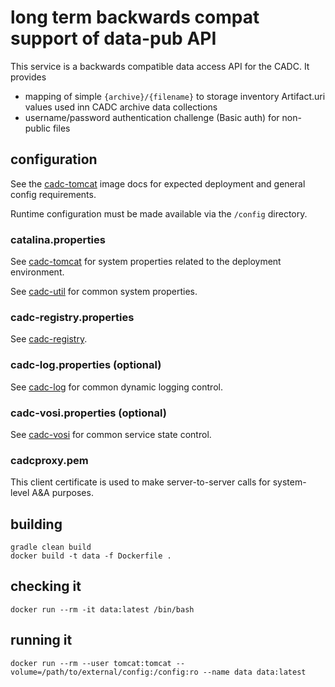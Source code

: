 # long term backwards compat support of data-pub API 

This service is a backwards compatible data access API for the CADC. It provides
* mapping of simple `{archive}/{filename}` to storage inventory Artifact.uri values
used inn CADC archive data collections
* username/password authentication challenge (Basic auth) for non-public files

## configuration
See the [cadc-tomcat](https://github.com/opencadc/docker-base/tree/master/cadc-tomcat) image docs 
for expected deployment and general config requirements.

Runtime configuration must be made available via the `/config` directory.

### catalina.properties

See <a href="https://github.com/opencadc/docker-base/tree/master/cadc-tomcat">cadc-tomcat</a>
for system properties related to the deployment environment.

See <a href="https://github.com/opencadc/core/tree/master/cadc-util">cadc-util</a>
for common system properties.

### cadc-registry.properties

See <a href="https://github.com/opencadc/reg/tree/master/cadc-registry">cadc-registry</a>.

### cadc-log.properties (optional)
See <a href="https://github.com/opencadc/core/tree/master/cadc-log">cadc-log</a> for common 
dynamic logging control.

### cadc-vosi.properties (optional)
See <a href="https://github.com/opencadc/reg/tree/master/cadc-vosi">cadc-vosi</a> for common 
service state control.

### cadcproxy.pem
This client certificate is used to make server-to-server calls for system-level A&A purposes.

## building

```
gradle clean build
docker build -t data -f Dockerfile .
```

## checking it
```
docker run --rm -it data:latest /bin/bash
```

## running it
```
docker run --rm --user tomcat:tomcat --volume=/path/to/external/config:/config:ro --name data data:latest
```

